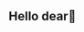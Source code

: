 ## Hello dear👋

<!--
**Yaslealzs/Yaslealzs** is a ✨ _special_ ✨ repository because its `README.md` (this file) appears on your GitHub profile.

Here are some ideas to get you started:

- 🔭 I’m currently working on ...
- 🌱 I’m currently learning ...
- 👯 I’m looking to collaborate on ...
- 🤔 I’m looking for help with school
- 💬 Ask me about kids
- 📫 How to reach me: email:yaslealzs@gmail.com
Pronouns: she/her
- ⚡ Fun fact: im so funny and cool
-->
